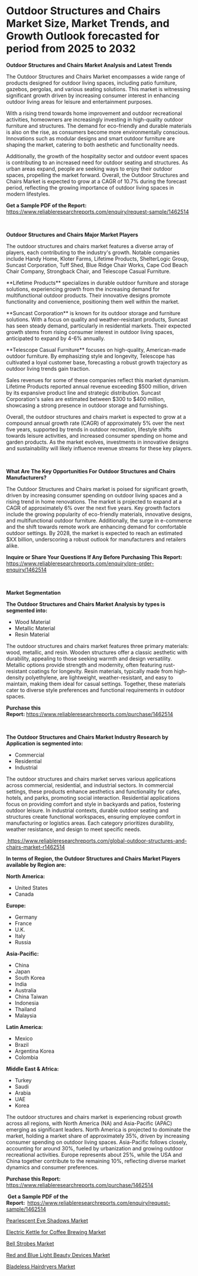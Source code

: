 <p><h1>Outdoor Structures and Chairs Market Size, Market Trends, and Growth Outlook forecasted for period from 2025 to 2032</h1></p><p><strong>Outdoor Structures and Chairs Market Analysis and Latest Trends</strong></p>
<p><p>The Outdoor Structures and Chairs Market encompasses a wide range of products designed for outdoor living spaces, including patio furniture, gazebos, pergolas, and various seating solutions. This market is witnessing significant growth driven by increasing consumer interest in enhancing outdoor living areas for leisure and entertainment purposes. </p><p>With a rising trend towards home improvement and outdoor recreational activities, homeowners are increasingly investing in high-quality outdoor furniture and structures. The demand for eco-friendly and durable materials is also on the rise, as consumers become more environmentally conscious. Innovations such as modular designs and smart outdoor furniture are shaping the market, catering to both aesthetic and functionality needs. </p><p>Additionally, the growth of the hospitality sector and outdoor event spaces is contributing to an increased need for outdoor seating and structures. As urban areas expand, people are seeking ways to enjoy their outdoor spaces, propelling the market forward. Overall, the Outdoor Structures and Chairs Market is expected to grow at a CAGR of 10.7% during the forecast period, reflecting the growing importance of outdoor living spaces in modern lifestyles.</p></p>
<p><strong>Get a Sample PDF of the Report:&nbsp;</strong> <a href="https://www.reliableresearchreports.com/enquiry/request-sample/1462514?utm_campaign=34&utm_medium=2&utm_source=Github&utm_content=ia&utm_term=09022025&utm_id=outdoor-structures-and-chairs">https://www.reliableresearchreports.com/enquiry/request-sample/1462514</a></p>
<p>&nbsp;</p>
<p><strong>Outdoor Structures and Chairs Major Market Players</strong></p>
<p><p>The outdoor structures and chairs market features a diverse array of players, each contributing to the industry's growth. Notable companies include Handy Home, Kloter Farms, Lifetime Products, ShelterLogic Group, Suncast Corporation, Tuff Shed, Blue Ridge Chair Works, Cape Cod Beach Chair Company, Strongback Chair, and Telescope Casual Furniture. </p><p>**Lifetime Products** specializes in durable outdoor furniture and storage solutions, experiencing growth from the increasing demand for multifunctional outdoor products. Their innovative designs promote functionality and convenience, positioning them well within the market. </p><p>**Suncast Corporation** is known for its outdoor storage and furniture solutions. With a focus on quality and weather-resistant products, Suncast has seen steady demand, particularly in residential markets. Their expected growth stems from rising consumer interest in outdoor living spaces, anticipated to expand by 4-6% annually.</p><p>**Telescope Casual Furniture** focuses on high-quality, American-made outdoor furniture. By emphasizing style and longevity, Telescope has cultivated a loyal customer base, forecasting a robust growth trajectory as outdoor living trends gain traction.</p><p>Sales revenues for some of these companies reflect this market dynamism. Lifetime Products reported annual revenue exceeding $500 million, driven by its expansive product line and strategic distribution. Suncast Corporation's sales are estimated between $300 to $400 million, showcasing a strong presence in outdoor storage and furnishings. </p><p>Overall, the outdoor structures and chairs market is expected to grow at a compound annual growth rate (CAGR) of approximately 5% over the next five years, supported by trends in outdoor recreation, lifestyle shifts towards leisure activities, and increased consumer spending on home and garden products. As the market evolves, investments in innovative designs and sustainability will likely influence revenue streams for these key players.</p></p>
<p>&nbsp;</p>
<p><strong>What Are The Key Opportunities For Outdoor Structures and Chairs Manufacturers?</strong></p>
<p><p>The Outdoor Structures and Chairs market is poised for significant growth, driven by increasing consumer spending on outdoor living spaces and a rising trend in home renovations. The market is projected to expand at a CAGR of approximately 6% over the next five years. Key growth factors include the growing popularity of eco-friendly materials, innovative designs, and multifunctional outdoor furniture. Additionally, the surge in e-commerce and the shift towards remote work are enhancing demand for comfortable outdoor settings. By 2028, the market is expected to reach an estimated $XX billion, underscoring a robust outlook for manufacturers and retailers alike.</p></p>
<p><strong>Inquire or Share Your Questions If Any Before Purchasing This Report:</strong> <a href="https://www.reliableresearchreports.com/enquiry/pre-order-enquiry/1462514?utm_campaign=34&utm_medium=2&utm_source=Github&utm_content=ia&utm_term=09022025&utm_id=outdoor-structures-and-chairs">https://www.reliableresearchreports.com/enquiry/pre-order-enquiry/1462514</a></p>
<p>&nbsp;</p>
<p><strong>Market Segmentation</strong></p>
<p><strong>The Outdoor Structures and Chairs Market Analysis by types is segmented into:</strong></p>
<p><ul><li>Wood Material</li><li>Metallic Material</li><li>Resin Material</li></ul></p>
<p><p>The outdoor structures and chairs market features three primary materials: wood, metallic, and resin. Wooden structures offer a classic aesthetic with durability, appealing to those seeking warmth and design versatility. Metallic options provide strength and modernity, often featuring rust-resistant coatings for longevity. Resin materials, typically made from high-density polyethylene, are lightweight, weather-resistant, and easy to maintain, making them ideal for casual settings. Together, these materials cater to diverse style preferences and functional requirements in outdoor spaces.</p></p>
<p><strong>Purchase this Report:&nbsp;</strong><a href="https://www.reliableresearchreports.com/purchase/1462514?utm_campaign=34&utm_medium=2&utm_source=Github&utm_content=ia&utm_term=09022025&utm_id=outdoor-structures-and-chairs">https://www.reliableresearchreports.com/purchase/1462514</a></p>
<p>&nbsp;</p>
<p><strong>The Outdoor Structures and Chairs Market Industry Research by Application is segmented into:</strong></p>
<p><ul><li>Commercial</li><li>Residential</li><li>Industrial</li></ul></p>
<p><p>The outdoor structures and chairs market serves various applications across commercial, residential, and industrial sectors. In commercial settings, these products enhance aesthetics and functionality for cafes, hotels, and parks, promoting social interaction. Residential applications focus on providing comfort and style in backyards and patios, fostering outdoor leisure. In industrial contexts, durable outdoor seating and structures create functional workspaces, ensuring employee comfort in manufacturing or logistics areas. Each category prioritizes durability, weather resistance, and design to meet specific needs.</p></p>
<p><a href="https://www.reliableresearchreports.com/global-outdoor-structures-and-chairs-market-r1462514?utm_campaign=34&utm_medium=2&utm_source=Github&utm_content=ia&utm_term=09022025&utm_id=outdoor-structures-and-chairs">&nbsp;https://www.reliableresearchreports.com/global-outdoor-structures-and-chairs-market-r1462514</a></p>
<p><strong>In terms of Region, the Outdoor Structures and Chairs Market Players available by Region are:</strong></p>
<p>
    <p> <strong> North America: </strong>
        <ul>
            <li>United States</li>
            <li>Canada</li>
        </ul>
        </p> 
    <p> <strong> Europe: </strong>
        <ul>
            <li>Germany</li>
            <li>France</li>
            <li>U.K.</li>
            <li>Italy</li>
            <li>Russia</li>
        </ul>
        </p> 
    <p> <strong> Asia-Pacific: </strong>
        <ul>
            <li>China</li>
            <li>Japan</li>
            <li>South Korea</li>
            <li>India</li>
            <li>Australia</li>
            <li>China Taiwan</li>
            <li>Indonesia</li>
            <li>Thailand</li>
            <li>Malaysia</li>
        </ul>
        </p> 
    <p> <strong> Latin America: </strong>
        <ul>
            <li>Mexico</li>
            <li>Brazil</li>
            <li>Argentina Korea</li>
            <li>Colombia</li>
        </ul>
        </p> 
    <p> <strong> Middle East & Africa: </strong>
        <ul>
            <li>Turkey</li>
            <li>Saudi</li>
            <li>Arabia</li>
            <li>UAE</li>
            <li>Korea</li>
        </ul>
    </p>
    </p>
<p><p>The outdoor structures and chairs market is experiencing robust growth across all regions, with North America (NA) and Asia-Pacific (APAC) emerging as significant leaders. North America is projected to dominate the market, holding a market share of approximately 35%, driven by increasing consumer spending on outdoor living spaces. Asia-Pacific follows closely, accounting for around 30%, fueled by urbanization and growing outdoor recreational activities. Europe represents about 25%, while the USA and China together contribute to the remaining 10%, reflecting diverse market dynamics and consumer preferences.</p></p>
<p><strong>Purchase this Report: </strong><a href="https://www.reliableresearchreports.com/purchase/1462514?utm_campaign=34&utm_medium=2&utm_source=Github&utm_content=ia&utm_term=09022025&utm_id=outdoor-structures-and-chairs">https://www.reliableresearchreports.com/purchase/1462514</a></p>
<p>&nbsp;<strong>Get a Sample PDF of the Report:&nbsp;&nbsp;</strong><a href="https://www.reliableresearchreports.com/enquiry/request-sample/1462514?utm_campaign=34&utm_medium=2&utm_source=Github&utm_content=ia&utm_term=09022025&utm_id=outdoor-structures-and-chairs">https://www.reliableresearchreports.com/enquiry/request-sample/1462514</a></p>
<p><strong></strong></p>
<p><p><a href="https://github.com/alasmyayock/Market-Research-Report-List-1/blob/main/pearlescent-eye-shadows-market.md?utm_campaign=34&utm_medium=2&utm_source=Github&utm_content=ia&utm_term=09022025&utm_id=outdoor-structures-and-chairs">Pearlescent Eye Shadows Market</a></p><p><a href="https://github.com/memorirummy/Market-Research-Report-List-1/blob/main/electric-kettle-for-coffee-brewing-market.md?utm_campaign=34&utm_medium=2&utm_source=Github&utm_content=ia&utm_term=09022025&utm_id=outdoor-structures-and-chairs">Electric Kettle for Coffee Brewing Market</a></p><p><a href="https://github.com/phumlaaijem/Market-Research-Report-List-1/blob/main/bell-strobes-market.md?utm_campaign=34&utm_medium=2&utm_source=Github&utm_content=ia&utm_term=09022025&utm_id=outdoor-structures-and-chairs">Bell Strobes Market</a></p><p><a href="https://github.com/aksayvoogdt/Market-Research-Report-List-1/blob/main/red-and-blue-light-beauty-devices-market.md?utm_campaign=34&utm_medium=2&utm_source=Github&utm_content=ia&utm_term=09022025&utm_id=outdoor-structures-and-chairs">Red and Blue Light Beauty Devices Market</a></p><p><a href="https://github.com/eusoffyhanty/Market-Research-Report-List-1/blob/main/bladeless-hairdryers-market.md?utm_campaign=34&utm_medium=2&utm_source=Github&utm_content=ia&utm_term=09022025&utm_id=outdoor-structures-and-chairs">Bladeless Hairdryers Market</a></p></p>